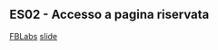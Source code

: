 ## ES02 - Accesso a pagina riservata
[FBLabs](https://fb-labs.blogspot.com/)
[slide](https://docs.google.com/presentation/d/1i_PtBSXepCJqTS-bpvbAAgncellbIPKcZQfmriJH0EM/edit?usp=sharing)
